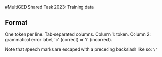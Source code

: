 #MultiGED Shared Task 2023: Training data

## Format

One token per line. Tab-separated columns.
Column 1: token.
Column 2: grammatical error label, 'c' (correct) or 'i' (incorrect).

Note that speech marks are escaped with a preceding backslash like so: `\"`
